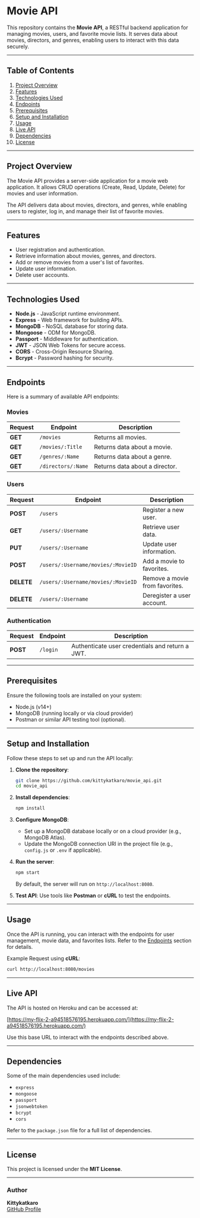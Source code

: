 # Movie API

This repository contains the **Movie API**, a RESTful backend application for managing movies, users, and favorite movie lists. It serves data about movies, directors, and genres, enabling users to interact with this data securely.

---

## Table of Contents
1. [Project Overview](#project-overview)
2. [Features](#features)
3. [Technologies Used](#technologies-used)
4. [Endpoints](#endpoints)
5. [Prerequisites](#prerequisites)
6. [Setup and Installation](#setup-and-installation)
7. [Usage](#usage)
8. [Live API](#live-api)
9. [Dependencies](#dependencies)
10. [License](#license)

---

## Project Overview
The Movie API provides a server-side application for a movie web application. It allows CRUD operations (Create, Read, Update, Delete) for movies and user information.

The API delivers data about movies, directors, and genres, while enabling users to register, log in, and manage their list of favorite movies.

---

## Features
- User registration and authentication.
- Retrieve information about movies, genres, and directors.
- Add or remove movies from a user's list of favorites.
- Update user information.
- Delete user accounts.

---

## Technologies Used
- **Node.js** - JavaScript runtime environment.
- **Express** - Web framework for building APIs.
- **MongoDB** - NoSQL database for storing data.
- **Mongoose** - ODM for MongoDB.
- **Passport** - Middleware for authentication.
- **JWT** - JSON Web Tokens for secure access.
- **CORS** - Cross-Origin Resource Sharing.
- **Bcrypt** - Password hashing for security.

---

## Endpoints
Here is a summary of available API endpoints:

### Movies
| Request        | Endpoint                  | Description                   |
|----------------|---------------------------|-------------------------------|
| **GET**       | `/movies`                 | Returns all movies.           |
| **GET**       | `/movies/:Title`          | Returns data about a movie.   |
| **GET**       | `/genres/:Name`           | Returns data about a genre.   |
| **GET**       | `/directors/:Name`        | Returns data about a director.|

### Users
| Request        | Endpoint                  | Description                                |
|----------------|---------------------------|--------------------------------------------|
| **POST**      | `/users`                  | Register a new user.                       |
| **GET**       | `/users/:Username`        | Retrieve user data.                        |
| **PUT**       | `/users/:Username`        | Update user information.                   |
| **POST**      | `/users/:Username/movies/:MovieID` | Add a movie to favorites.          |
| **DELETE**    | `/users/:Username/movies/:MovieID` | Remove a movie from favorites.    |
| **DELETE**    | `/users/:Username`        | Deregister a user account.                 |

### Authentication
| Request        | Endpoint                  | Description                   |
|----------------|---------------------------|-------------------------------|
| **POST**      | `/login`                  | Authenticate user credentials and return a JWT. |

---

## Prerequisites
Ensure the following tools are installed on your system:
- Node.js (v14+)
- MongoDB (running locally or via cloud provider)
- Postman or similar API testing tool (optional).

---

## Setup and Installation
Follow these steps to set up and run the API locally:

1. **Clone the repository**:
   ```bash
   git clone https://github.com/kittykatkaro/movie_api.git
   cd movie_api
   ```
2. **Install dependencies**:
   ```bash
   npm install
   ```
3. **Configure MongoDB**:
   - Set up a MongoDB database locally or on a cloud provider (e.g., MongoDB Atlas).
   - Update the MongoDB connection URI in the project file (e.g., `config.js` or `.env` if applicable).

4. **Run the server**:
   ```bash
   npm start
   ```
   By default, the server will run on `http://localhost:8080`.

5. **Test API**:
   Use tools like **Postman** or **cURL** to test the endpoints.

---

## Usage
Once the API is running, you can interact with the endpoints for user management, movie data, and favorites lists. Refer to the [Endpoints](#endpoints) section for details.

Example Request using **cURL**:
```bash
curl http://localhost:8080/movies
```

---

## Live API
The API is hosted on Heroku and can be accessed at:

[https://my-flix-2-a94518576195.herokuapp.com/](https://my-flix-2-a94518576195.herokuapp.com/)

Use this base URL to interact with the endpoints described above.

---

## Dependencies
Some of the main dependencies used include:
- `express`
- `mongoose`
- `passport`
- `jsonwebtoken`
- `bcrypt`
- `cors`

Refer to the `package.json` file for a full list of dependencies.

---

## License
This project is licensed under the **MIT License**.

---

### Author
**Kittykatkaro**  
[GitHub Profile](https://github.com/kittykatkaro)
